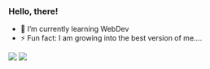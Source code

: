 ### Hello, there!
<!--
**AvvariSreedhar/AvvariSreedhar** is a ✨ _special_ ✨ repository because its `README.md` (this file) appears on your GitHub profile.

Here are some ideas to get you started:
-->

- 🌱 I’m currently learning WebDev
- ⚡ Fun fact: I am growing into the best version of me....

<!--
- 🔭 I’m currently working on CS50
- 👯 I’m looking to collaborate on ...
- 🤔 I’m looking for help with ...
- 📫 How to reach me: sreedharravvari@gmail.com
- 💬 Ask me about ...
- 😄 Pronouns: ...
-->
<p align='çenter'>
<img src='https://github-readme-stats.vercel.app/api?username=AvvariSreedhar&count_private=true&show_icons=true&theme=algolia'>
<img src='https://github-readme-stats.vercel.app/api/top-langs/?username=AvvariSreedhar&layout=compact&theme=algolia'
</p>
